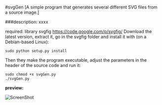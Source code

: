 #svgGen 
[A simple program that generates several different SVG files from a source image.]
  
  
###description:
xxxx


required: library svgfig https://code.google.com/p/svgfig/
Download the latest version, extract it, go in the svgfig folder and install it with (on a Debian-based Linux):

	sudo python setup.py install

Then they make the program executable, adjust the parameters in the header of the source code and run it:

	sudo chmod +x svgGen.py
	./svgGen.py



**preview:**

![ScreenShot](https://raw.github.com/ReneMuhl/svgGen/master/function.png)

